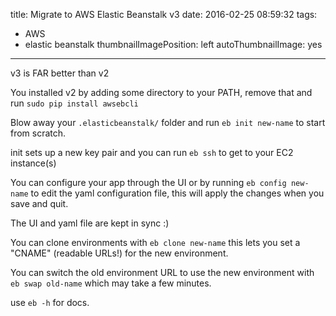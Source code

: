 title: Migrate to AWS Elastic Beanstalk v3
date: 2016-02-25 08:59:32
tags:
- AWS
- elastic beanstalk
thumbnailImagePosition: left
autoThumbnailImage: yes
---
v3 is FAR better than v2

You installed v2 by adding some directory to your PATH, remove that and run `sudo pip install awsebcli`
<!-- more -->

Blow away your `.elasticbeanstalk/` folder and run `eb init new-name` to start from scratch.

init sets up a new key pair and you can run `eb ssh` to get to your EC2 instance(s)

You can configure your app through the UI or by running `eb config new-name` to edit the yaml configuration file, this will apply the changes when you save and quit. 

The UI and yaml file are kept in sync :)

You can clone environments with `eb clone new-name` this lets you set a "CNAME" (readable URLs!) for the new environment.

You can switch the old environment URL to use the new environment with `eb swap old-name` which may take a few minutes. 

use `eb -h` for docs.



